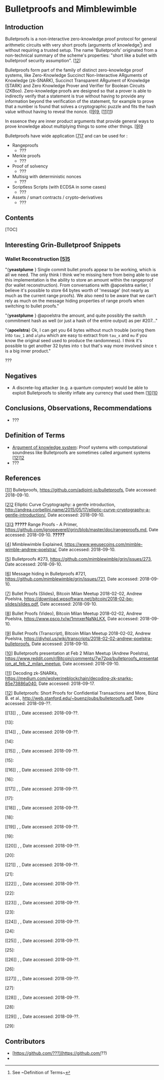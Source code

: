 # Bulletproofs and Mimblewimble

## Introduction

Bulletproofs is a non-interactive zero-knowledge proof protocol for general arithmetic circuits with very short proofs (arguments of knowledge[^*]) and without requiring a trusted setup. The name 'Bulletproofs' originated from a non-technical summary of the scheme's properties: "short like a bullet with bulletproof security assumption". [[12]]

Bulletproofs form part of the family of distinct zero-knowledge proof systems, like Zero-Knowledge Succinct Non-Interactive ARguments of Knowledge (zk-SNARK), Succinct Transparent ARgument of Knowledge (STARK) and Zero Knowledge Prover and Verifier for Boolean Circuits (ZKBoo).  Zero-knowledge proofs are designed so that a prover is able to indirectly verify that a statement is true without having to provide any information beyond the verification of the statement, for example to prove that a number is found that solves a cryptographic puzzle and fits the hash value without having to reveal the nonce. ([[9]][9], [[11]][11])

In essence they are inner product arguments that provide general ways to prove knowledge about multiplying things to some other things. [[9]][9]



Bulletproofs have wide application [[7]][7] and can be used for :

- Rangeproofs
  - ???
- Merkle proofs
  - ???
- Proof of solvency
  - ???
- Multisig with deterministic nonces
  - ???
- Scriptless Scripts (with ECDSA in some cases)
  - ???
- Assets / smart contracts / crypto-derivatives
  - ???



## Contents

[TOC]





## Interesting Grin-Bulletproof Snippets

### Wallet Reconstruction [[5]][5]

"{**yeastplume** } Single commit bullet proofs appear to be working, which is all we need. The only think I think we're missing here from being able to use this implementation is the ability to store an amount within the rangeproof (for wallet reconstruction). From conversations with @apoelstra earlier, I believe it's possible to store 64 bytes worth of 'message' (not nearly as much as the current range proofs). We also need to be aware that we can't rely as much on the message hiding properties of range proofs when switching to bullet proofs."

"{**yeastplume** } @apoelstra the amount, and quite possibly the switch commitment hash as well (or just a hash of the entire output) as per #207..."

"{**apoelstra**} Ok, I can get you 64 bytes without much trouble (xoring them into `tau_1` and `alpha` which are easy to extract from `tau_x` and `mu` if you know the original seed used to produce the randomness). I think it's possible to get another 32 bytes into `t` but that's way more involved since `t` is a big inner product." 

???

## Negatives

- A discrete-log attacker (e.g. a quantum computer) would be able to exploit Bulletproofs to silently inflate any currency that used them [[10]][10]

## Conclusions, Observations, Recommendations

- ???

## Definition of Terms

[^*]: See ~Definition of Terms~
- <u>Argument of knowledge system</u>: Proof systems with computational soundness like Bulletproofs are sometimes called argument systems [[12]][12]
- ???

## References

[[1]][1] Bulletproofs, https://github.com/adjoint-io/bulletproofs, Date accessed: 2018-09-10.

[1]: https://github.com/adjoint-io/bulletproofs, "Bulletproofs"

[[2]][2] Elliptic Curve Cryptography: a gentle introduction, http://andrea.corbellini.name/2015/05/17/elliptic-curve-cryptography-a-gentle-introduction/, Date accessed: 2018-09-10.

[2]: http://andrea.corbellini.name/2015/05/17/elliptic-curve-cryptography-a-gentle-introduction "Elliptic Curve Cryptography: a gentle introduction"

[[3]][3] **?????** Range Proofs - A Primer, https://github.com/ignopeverell/grin/blob/master/doc/rangeproofs.md, Date accessed: 2018-09-10. **?????**

[3]: https://github.com/ignopeverell/grin/blob/master/doc/rangeproofs.md	"Range Proofs - A Primer"

[[4]] Mimblewimble Explained, https://www.weusecoins.com/mimble-wimble-andrew-poelstra/, Date accessed: 2018-09-10.

[4]: https://www.weusecoins.com/mimble-wimble-andrew-poelstra	"Mimblewimble Explained"

[[5]] Bulletproofs #273, https://github.com/mimblewimble/grin/issues/273, Date  accessed: 2018-09-10.

[5]: https://github.com/mimblewimble/grin/issues/273	"Bulletproofs #273"

[[6]] Message hiding in Bulletproofs #721, https://github.com/mimblewimble/grin/issues/721, Date accessed: 2018-09-10.

[6]: https://github.com/mimblewimble/grin/issues/721	"Message hiding in Bulletproofs #721"

[[7]] Bullet Proofs (Slides), Bitcoin Milan Meetup 2018-02-02, Andrew Poelstra, https://download.wpsoftware.net/bitcoin/2018-02-bp-slides/slides.pdf, Date accessed: 2018-09-10.

[7]: https://download.wpsoftware.net/bitcoin/2018-02-bp-slides/slides.pdf "Bullet Proofs (Slides), Bitcoin Milan Meetup 2018-02-02, Andrew Poelstra"

[[8]] Bullet Proofs (Video), Bitcoin Milan Meetup 2018-02-02, Andrew Poelstra, https://www.pscp.tv/w/1mnxerNaNkLKX, Date accessed: 2018-09-10.

[8]: https://www.pscp.tv/w/1mnxerNaNkLKX	"Bullet Proofs (Video), Bitcoin Milan Meetup 2018-02-02, Andrew Poelstra"

[[9]] Bullet Proofs (Transcript), Bitcoin Milan Meetup 2018-02-02, Andrew Poelstra, https://diyhpl.us/wiki/transcripts/2018-02-02-andrew-poelstra-bulletproofs, Date accessed: 2018-09-10.

[9]: https://diyhpl.us/wiki/transcripts/2018-02-02-andrew-poelstra-bulletproofs "Bullet Proofs (Transcript), Bitcoin Milan Meetup 2018-02-02"

[[10]] Bulletproofs presentation at Feb 2 Milan Meetup (Andrew Poelstra), https://www.reddit.com/r/Bitcoin/comments/7w72pq/bulletproofs_presentation_at_feb_2_milan_meetup, Date accessed: 2018-09-10.

[10]: https://www.reddit.com/r/Bitcoin/comments/7w72pq/bulletproofs_presentation_at_feb_2_milan_meetup	"Bulletproofs presentation at Feb 2 Milan Meetup (Andrew Poelstra)"

[[11]] Decoding zk-SNARKs, https://medium.com/wolverineblockchain/decoding-zk-snarks-85e73886a040, Date accessed: 2018-09-17.

[11]: https://medium.com/wolverineblockchain/decoding-zk-snarks-85e73886a040	"Decoding zk-SNARKs"

[[12]] Bulletproofs: Short Proofs for Confidential Transactions and More, Bünz B. et al., http://web.stanford.edu/~buenz/pubs/bulletproofs.pdf, Date accessed: 2018-09-??.

[12]: http://web.stanford.edu/~buenz/pubs/bulletproofs.pdf	"Bulletproofs: Short Proofs for Confidential Transactions and More, Bünz B. et al"

[[13]] , , Date accessed: 2018-09-??.

[13]: 

[[14]] , , Date accessed: 2018-09-??.

[14]: 

[[15]] , , Date accessed: 2018-09-??.

[15]: 

[[16]] , , Date accessed: 2018-09-??.

[16]: 

[[17]] , , Date accessed: 2018-09-??.

[17]: 

[[18]] , , Date accessed: 2018-09-??.

[18]: 

[[19]] , , Date accessed: 2018-09-??.

[19]: 

[[20]] , , Date accessed: 2018-09-??.

[20]: 

[[21]] , , Date accessed: 2018-09-??.

[21]: 

[[22]] , , Date accessed: 2018-09-??.

[22]: 

[[23]] , , Date accessed: 2018-09-??.

[23]: 

[[24]] , , Date accessed: 2018-09-??.

[24]: 

[[25]] , , Date accessed: 2018-09-??.

[25]: 

[[26]] , , Date accessed: 2018-09-??.

[26]: 

[[27]] , , Date accessed: 2018-09-??.

[27]: 

[[28]] , , Date accessed: 2018-09-??.

[28]: 

[[29]] , , Date accessed: 2018-09-??.

[29]: 

## Contributors

- [https://github.com/???](https://github.com/??)
- 